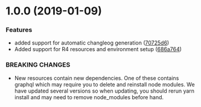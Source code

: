 # 1.0.0 (2019-01-09)


### Features

* added support for automatic changleog generation ([70725d6](https://github.com/Asymmetrik/graphql-fhir/commit/70725d6))
* Added support for R4 resources and environment setup ([686a764](https://github.com/Asymmetrik/graphql-fhir/commit/686a764))


### BREAKING CHANGES

* New resources contain new dependencies. One of these
contains graphql which may require you to delete and reinstall node
modules. We have updated several versions so when updating, you should
rerun yarn install and may need to remove node_modules before hand.




